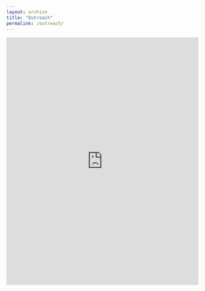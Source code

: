 ```yaml
---
layout: archive
title: "Outreach"
permalink: /outreach/
---
```


<iframe src='https://cdn.knightlab.com/libs/timeline3/latest/embed/index.html?source=1FMOVYDLZv03pz0SnYpkBI5YGwNHmo8orGiRXDlebtOI&font=Default&lang=en&initial_zoom=2&height=650' width='100%' height='650' webkitallowfullscreen mozallowfullscreen allowfullscreen frameborder='0'></iframe>
